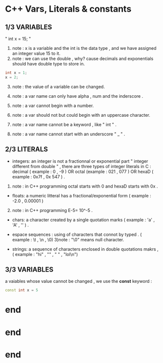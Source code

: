 
# C++ Vars, Literals & constants

## 1/3 VARIABLES

" int x = 15; "
1) note :
x is a variable and the int is the data type , and we have assigned an integer value 15 to it.
2) note :
we can use the double , why? cause decimals and exponentials should have double type to store in.


```c++
int x = 1;
x = 2;
```
3) note :
the value of a variable can be changed.


4) note :
a var name can only have alpha , num and the inderscore .


5) note :
a var cannot begin with a number.


6) note :
a var should not but could begin with an uppercase character.


7) note :
a var name cannot be a keyword , like " int " .


8) note :
a var name cannot start with an underscore " _ " .

## 2/3 LITERALS
- integers: an integer is not a fractionnal or exponential part " integer different from double " , there are three types of integer literals in C : decimal ( example : 0 , -9 ) OR octal (example : 021 , 077 ) OR hexaD ( example : 0x7f , 0x 547 ) .
1) note :
in C++ programming octal starts with 0 and hexaD starts with 0x .

- floats: a numeric litteral has a fractional/exponential form ( example : -2.0 , 0.00001 )
2) note :
in C++ programming E-5= 10^-5 .

- chars: a character created by a single quotation marks ( example : 'a' , 'A' , '\' ) .

- espace sequences : using of characters that connot by typed . ( example : \t , \n , \0)
3)note : 
"\0" means null character.

- strings: a sequence of characters enclosed in double quotations makrs , ( example : "hi" , "" , "   " , "lol\n")

## 3/3 VARIABLES
a vaiables whose value cannot be changed , we use the  **const** keyword :
```c++
const int x = 5
```




# end
# end
# end
